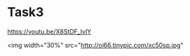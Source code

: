 # Task3

https://youtu.be/X8StDF_IvlY

<img width="30%" src="http://oi66.tinypic.com/xc50sp.jpg" </img>
